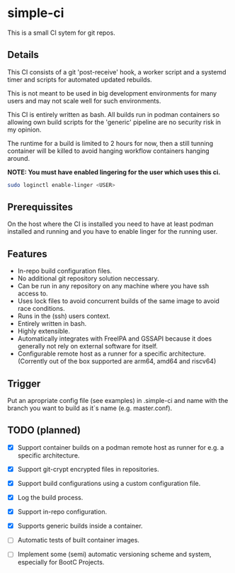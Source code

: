 # simple-ci

This is a small CI sytem for git repos.  

## Details

This CI consists of a git 'post-receive' hook, a worker script and a
systemd timer and scripts for automated updated rebuilds.

This is not meant to be used in big development environments for many users and
may not scale well for such environments.

This CI is entirely written as bash. All builds run in podman containers so
allowing own build scripts for the 'generic' pipeline are no security risk in my
opinion.

The runtime for a build is limited to 2 hours for now, then a still tunning
container will be killed to avoid hanging workflow containers hanging around.

**NOTE: You must have enabled lingering for the user which uses this ci.**

```sh
sudo loginctl enable-linger <USER>
```

## Prerequissites

On the host where the CI is installed you need to have at least podman installed
and running and you have to enable linger for the running user.

## Features

- In-repo build configuration files.
- No additional git repository solution neccessary.
- Can be run in any repository on any machine where you have ssh access to.
- Uses lock files to avoid concurrent builds of the same image to avoid race conditions.
- Runs in the (ssh) users context.
- Entirely written in bash.
- Highly extensible.
- Automatically integrates with FreeIPA and GSSAPI because it does generally not
  rely on external software for itself.
- Configurable remote host as a runner for a specific architecture. (Corrently
  out of the box supported are arm64, amd64 and riscv64)

## Trigger

Put an apropriate config file (see examples) in .simple-ci and name with the
branch you want to build as it`s name (e.g. master.conf).

## TODO (planned)

- [x] Support container builds on a podman remote host as runner for e.g. a
specific architecture.

- [x] Support git-crypt encrypted files in repositories.

- [x] Support build configurations using a custom configuration file.

- [x] Log the build process.

- [x] Support in-repo configuration.

- [x] Supports generic builds inside a container.

- [ ] Automatic tests of built container images.

- [ ] Implement some (semi) automatic versioning scheme and system, especially
for BootC Projects.
